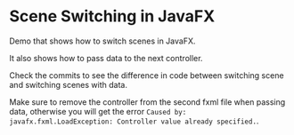 # Scene Switching in JavaFX

Demo that shows how to switch scenes in JavaFX.

It also shows how to pass data to the next controller.

Check the commits to see the difference in code between switching scene and switching scenes with data.

Make sure to remove the controller from the second fxml file when passing data, otherwise you will get the error `Caused by: javafx.fxml.LoadException: Controller value already specified.`.